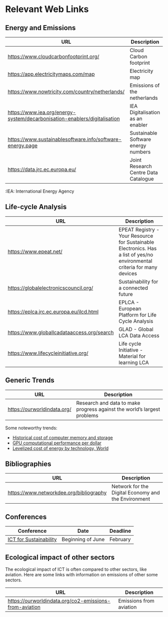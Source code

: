 # Relevant Web Links

## Energy and Emissions

| URL                                                                       | Description                          |
| ------------------------------------------------------------------------- | ------------------------------------ |
| https://www.cloudcarbonfootprint.org/                                     | Cloud Carbon footprint               |
| https://app.electricitymaps.com/map                                       | Electricity map                      |
| https://www.nowtricity.com/country/netherlands/                           | Emissions of the netherlands         |
| https://www.iea.org/energy-system/decarbonisation-enablers/digitalisation | IEA Digitalisation as an enabler     |
| https://www.sustainablesoftware.info/software-energy.page                 | Sustainable Software energy numbers  |
| https://data.jrc.ec.europa.eu/                                            | Joint Research Centre Data Catalogue |

:IEA:
    International Energy Agency

## Life-cycle Analysis

| URL                                        | Description                                                                                                              |
| ------------------------------------------ | ------------------------------------------------------------------------------------------------------------------------ |
| https://www.epeat.net/                     | EPEAT Registry - Your Resource for Sustainable Electronics. Has a list of yes/no environmental criteria for many devices |
| https://globalelectronicscouncil.org/      | Sustainability for a connected future                                                                                    |
| https://eplca.jrc.ec.europa.eu/ilcd.html   | EPLCA - European Platform for Life Cycle Analysis                                                                        |
| https://www.globallcadataaccess.org/search | GLAD - Global LCA Data Access                                                                                            |
| https://www.lifecycleinitiative.org/       | Life cycle Initiative - Material for learning LCA                                                                        |


## Generic Trends

| URL                         | Description                                                             |
| --------------------------- | ----------------------------------------------------------------------- |
| https://ourworldindata.org/ | Research and data to make progress against the world’s largest problems |

Some noteworthy trends:
* [Historical cost of computer memory and storage](https://ourworldindata.org/grapher/historical-cost-of-computer-memory-and-storage)
* [GPU computational performance per dollar](https://ourworldindata.org/grapher/gpu-price-performance)
* [Levelized cost of energy by technology, World](https://ourworldindata.org/grapher/levelized-cost-of-energy)

## Bibliographies

| URL                                     | Description                                         |
| --------------------------------------- | --------------------------------------------------- |
| https://www.networkdee.org/bibliography | Network for the Digital Economy and the Environment |
    

## Conferences

| Conference                                                        | Date              | Deadline |
| ----------------------------------------------------------------- | ----------------- | -------- |
| [ICT for Sustainability](https://conf.researchr.org/series/ict4s) | Beginning of June | February |

## Ecological impact of other sectors

The ecological impact of ICT is often compared to other sectors, like aviation.
Here are some links with information on emissions of other some sectors.

| URL                                                    | Description             |
| ------------------------------------------------------ | ----------------------- |
| https://ourworldindata.org/co2-emissions-from-aviation | Emissions from aviation |